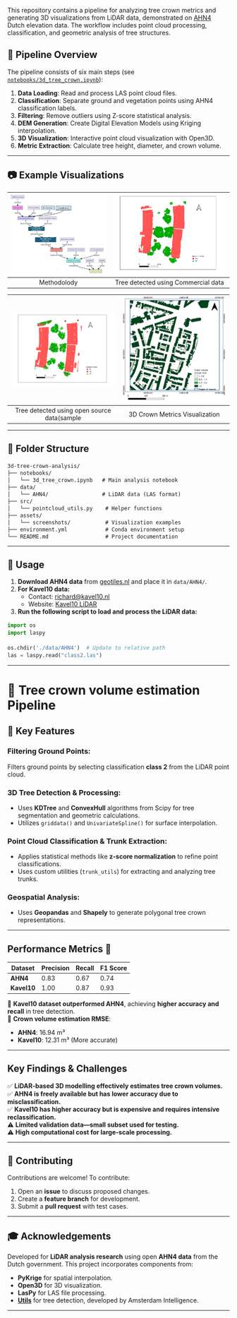 This repository contains a pipeline for analyzing tree crown metrics and generating 3D visualizations from LiDAR data, demonstrated on [AHN4](https://www.ahn.nl/) Dutch elevation data. The workflow includes point cloud processing, classification, and geometric analysis of tree structures.

## 📌 Pipeline Overview

The pipeline consists of six main steps (see [`notebooks/3d_tree_crown.ipynb`](./notebooks/3d_tree_crown.ipynb)):

1. **Data Loading**: Read and process LAS point cloud files.
2. **Classification**: Separate ground and vegetation points using AHN4 classification labels.
3. **Filtering**: Remove outliers using Z-score statistical analysis.
4. **DEM Generation**: Create Digital Elevation Models using Kriging interpolation.
5. **3D Visualization**: Interactive point cloud visualization with Open3D.
6. **Metric Extraction**: Calculate tree height, diameter, and crown volume.

---

## 📷 Example Visualizations

| ![Methodology](method.png) | ![Tree detected using Commercial data(sample)](K_10_tree-detected.png) |
|:---:|:---:|
| Methodolody | Tree detected using Commercial data |

| ![Tree detected using open source data(sample)](AHN4_tree-detected.png) | ![3D Crown Analysis](crwon_m.png) |
|:---:|:---:|
| Tree detected using open source data(sample | 3D Crown Metrics Visualization |

---

## 📂 Folder Structure

```
3d-tree-crown-analysis/
├── notebooks/
│   └── 3d_tree_crown.ipynb   # Main analysis notebook
├── data/
│   └── AHN4/                 # LiDAR data (LAS format)
├── src/
│   └── pointcloud_utils.py    # Helper functions
├── assets/
│   └── screenshots/           # Visualization examples
├── environment.yml            # Conda environment setup
└── README.md                  # Project documentation
```

---

## 🚀 Usage

1. **Download AHN4 data** from [geotiles.nl](http://geotiles.nl) and place it in `data/AHN4/`.
2. **For Kavel10 data:**
   - Contact: [richard@kavel10.nl](mailto:richard@kavel10.nl)
   - Website: [Kavel10 LiDAR](https://kavel10.nl/producten/lidar-airborne/)
3. **Run the following script to load and process the LiDAR data:**

```python
import os
import laspy

os.chdir('./data/AHN4')  # Update to relative path
las = laspy.read("class2.las")
```

---

# 🌲 Tree crown volume estimation Pipeline

## 🔹 Key Features

### Filtering Ground Points:
Filters ground points by selecting classification **class 2** from the LiDAR point cloud.

### 3D Tree Detection & Processing:
- Uses **KDTree** and **ConvexHull** algorithms from Scipy for tree segmentation and geometric calculations.
- Utilizes `griddata()` and `UnivariateSpline()` for surface interpolation.

### Point Cloud Classification & Trunk Extraction:
- Applies statistical methods like **z-score normalization** to refine point classifications.
- Uses custom utilities (`trunk_utils`) for extracting and analyzing tree trunks.

### Geospatial Analysis:
- Uses **Geopandas** and **Shapely** to generate polygonal tree crown representations.


---

## Performance Metrics 🚀

| **Dataset**  | **Precision** | **Recall** | **F1 Score** |
|-------------|-------------|-----------|------------|
| **AHN4**   | 0.83        | 0.67      | 0.74       |
| **Kavel10** | 1.00        | 0.87      | 0.93       |

🔹 **Kavel10 dataset outperformed AHN4**, achieving **higher accuracy and recall** in tree detection.  
🔹 **Crown volume estimation RMSE**:  

- **AHN4**: 16.94 m³  
- **Kavel10**: 12.31 m³ (More accurate)  

---

## **Key Findings & Challenges**

✅ **LiDAR-based 3D modelling effectively estimates tree crown volumes.**  
✅ **AHN4 is freely available but has lower accuracy due to misclassification.**  
✅ **Kavel10 has higher accuracy but is expensive and requires intensive reclassification.**  
⚠️ **Limited validation data—small subset used for testing.**  
⚠️ **High computational cost for large-scale processing.**  


---

## 🤝 Contributing

Contributions are welcome! To contribute:

1. Open an **issue** to discuss proposed changes.
2. Create a **feature branch** for development.
3. Submit a **pull request** with test cases.

---

## 🎓 Acknowledgements

Developed for **LiDAR analysis research** using open **AHN4 data** from the Dutch government. This project incorporates components from:

- **PyKrige** for spatial interpolation.
- **Open3D** for 3D visualization.
- **LasPy** for LAS file processing.
- **[Utils](https://amsterdamintelligence.com/)** for tree detection, developed by Amsterdam Intelligence.

---

